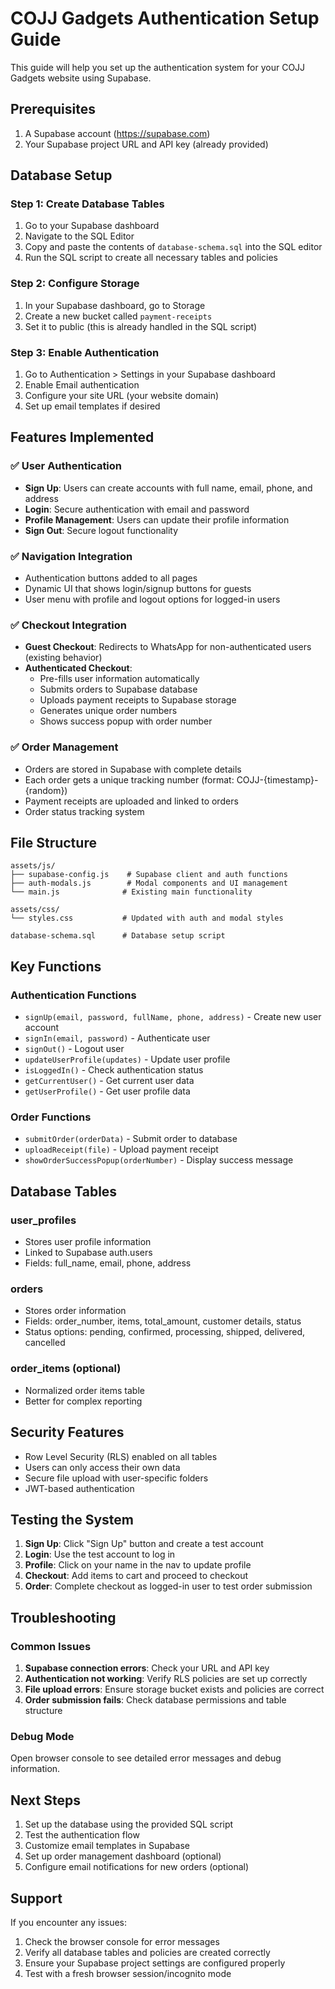 # COJJ Gadgets Authentication Setup Guide

This guide will help you set up the authentication system for your COJJ Gadgets website using Supabase.

## Prerequisites

1. A Supabase account (https://supabase.com)
2. Your Supabase project URL and API key (already provided)

## Database Setup

### Step 1: Create Database Tables

1. Go to your Supabase dashboard
2. Navigate to the SQL Editor
3. Copy and paste the contents of `database-schema.sql` into the SQL editor
4. Run the SQL script to create all necessary tables and policies

### Step 2: Configure Storage

1. In your Supabase dashboard, go to Storage
2. Create a new bucket called `payment-receipts`
3. Set it to public (this is already handled in the SQL script)

### Step 3: Enable Authentication

1. Go to Authentication > Settings in your Supabase dashboard
2. Enable Email authentication
3. Configure your site URL (your website domain)
4. Set up email templates if desired

## Features Implemented

### ✅ User Authentication
- **Sign Up**: Users can create accounts with full name, email, phone, and address
- **Login**: Secure authentication with email and password
- **Profile Management**: Users can update their profile information
- **Sign Out**: Secure logout functionality

### ✅ Navigation Integration
- Authentication buttons added to all pages
- Dynamic UI that shows login/signup buttons for guests
- User menu with profile and logout options for logged-in users

### ✅ Checkout Integration
- **Guest Checkout**: Redirects to WhatsApp for non-authenticated users (existing behavior)
- **Authenticated Checkout**: 
  - Pre-fills user information automatically
  - Submits orders to Supabase database
  - Uploads payment receipts to Supabase storage
  - Generates unique order numbers
  - Shows success popup with order number

### ✅ Order Management
- Orders are stored in Supabase with complete details
- Each order gets a unique tracking number (format: COJJ-{timestamp}-{random})
- Payment receipts are uploaded and linked to orders
- Order status tracking system

## File Structure

```
assets/js/
├── supabase-config.js    # Supabase client and auth functions
├── auth-modals.js        # Modal components and UI management
└── main.js              # Existing main functionality

assets/css/
└── styles.css           # Updated with auth and modal styles

database-schema.sql      # Database setup script
```

## Key Functions

### Authentication Functions
- `signUp(email, password, fullName, phone, address)` - Create new user account
- `signIn(email, password)` - Authenticate user
- `signOut()` - Logout user
- `updateUserProfile(updates)` - Update user profile
- `isLoggedIn()` - Check authentication status
- `getCurrentUser()` - Get current user data
- `getUserProfile()` - Get user profile data

### Order Functions
- `submitOrder(orderData)` - Submit order to database
- `uploadReceipt(file)` - Upload payment receipt
- `showOrderSuccessPopup(orderNumber)` - Display success message

## Database Tables

### user_profiles
- Stores user profile information
- Linked to Supabase auth.users
- Fields: full_name, email, phone, address

### orders
- Stores order information
- Fields: order_number, items, total_amount, customer details, status
- Status options: pending, confirmed, processing, shipped, delivered, cancelled

### order_items (optional)
- Normalized order items table
- Better for complex reporting

## Security Features

- Row Level Security (RLS) enabled on all tables
- Users can only access their own data
- Secure file upload with user-specific folders
- JWT-based authentication

## Testing the System

1. **Sign Up**: Click "Sign Up" button and create a test account
2. **Login**: Use the test account to log in
3. **Profile**: Click on your name in the nav to update profile
4. **Checkout**: Add items to cart and proceed to checkout
5. **Order**: Complete checkout as logged-in user to test order submission

## Troubleshooting

### Common Issues

1. **Supabase connection errors**: Check your URL and API key
2. **Authentication not working**: Verify RLS policies are set up correctly
3. **File upload errors**: Ensure storage bucket exists and policies are correct
4. **Order submission fails**: Check database permissions and table structure

### Debug Mode

Open browser console to see detailed error messages and debug information.

## Next Steps

1. Set up the database using the provided SQL script
2. Test the authentication flow
3. Customize email templates in Supabase
4. Set up order management dashboard (optional)
5. Configure email notifications for new orders (optional)

## Support

If you encounter any issues:
1. Check the browser console for error messages
2. Verify all database tables and policies are created correctly
3. Ensure your Supabase project settings are configured properly
4. Test with a fresh browser session/incognito mode
